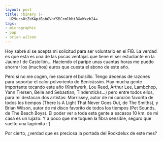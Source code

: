 ```yaml
---
layout: post
title: !binary |-
  U29ucsOtZeKApiBsbGVnYSBCcmlhbiBXaWxzb24=
tags:
- micrographic
- pop
- brian wilson
---
```

Hoy sabré si se acepta mi solicitud para ser voluntario en el FIB. La verdad es que esta es una de las pocas ventajas que tiene el ser estudiante en la Jaume I de Castellón… Haciendo el paripé unas cuantas horas me puedo ahorrar los (muchos) euros que cuesta el abono de este año.

Pero si no me cogen, me rascaré el bolsillo. Tengo decenas de razones para soportar el calor polvoriento de Benicàssim. Hay mucha gente importante tocando este año (Kraftwerk, Lou Reed, Arthur Lee, Lambchop, Yann Tiersen, Belle and Sebastian, Tindersticks…) pero entre todos ellos, para mí destacan dos artistas: Morrissey, autor de mi canción favorita de todos los tiempos (There Is A Light That Never Goes Out, de The Smiths), y Brian Wilson, autor de mi disco favorito de todos los tiempos (Pet Sounds, de The Beach Boys). El poder ver a toda esta gente a escasos 10 km. de mi casa es un lujazo. Y a poco que me toquen la fibra sensible, seguro que suelto una lagrimita :`)

Por cierto, ¿verdad que es preciosa la portada del Rockdelux de este mes?
